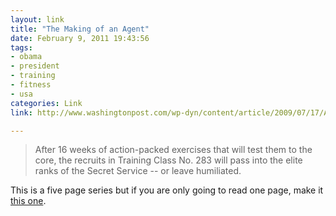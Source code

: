 ```yaml
---
layout: link
title: "The Making of an Agent"
date: February 9, 2011 19:43:56
tags:
- obama
- president
- training
- fitness
- usa
categories: Link
link: http://www.washingtonpost.com/wp-dyn/content/article/2009/07/17/AR2009071701785.html

---
```


>After 16 weeks of action-packed exercises that will test them to the core, the recruits in Training Class No. 283 will pass into the elite ranks of the Secret Service -- or leave humiliated.

This is a five page series but if you are only going to read one page, make it [this one](http://www.washingtonpost.com/wp-dyn/content/article/2009/07/17/AR2009071701785_5.html).